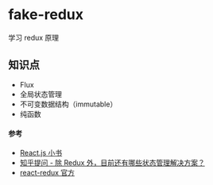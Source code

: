 # fake-redux

学习 redux 原理

## 知识点

- Flux
- 全局状态管理
- 不可变数据结构（immutable）
- 纯函数

#### 参考

- [React.js 小书](http://huziketang.mangojuice.top/books/react)
- [知乎提问 - 除 Redux 外，目前还有哪些状态管理解决方案？](https://www.zhihu.com/question/63726609)
- [react-redux 官方](https://github.com/reduxjs/react-redux)
